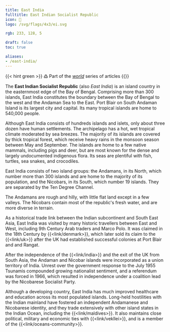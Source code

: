 ```yaml
---
title: East India
fulltitle: East Indian Socialist Republic
icon: 🌊
logo: /svg/flags/4x3/ei.svg

rgb: 233, 128, 5

draft: false
toc: true

aliases:
- /east-india/
---
```

{{< hint green >}}
߷ Part of the *[world](/world/)* series of articles
{{</hint>}}

The **<span class="fi fi-ei"></span> East Indian Socialist Republic** (also *East India*) is an island country in the easternmost edge of the Bay of Bengal. Comprising more than 300 islands, East India constitutes the boundary between the Bay of Bengal to the west and the Andaman Sea to the East. Port Blair on South Andaman Island is its largest city and capital. Its many tropical islands are home to 540,000 people.

Although East India consists of hundreds islands and islets, only about three dozen have human settlements. The archipelago has a hot, wet tropical climate moderated by sea breezes. The majority of its islands are covered by thick tropical forest, which receive heavy rains in the monsoon season between May and September. The islands are home to a few native mammals, including pigs and deer, but are most known for the dense and largely undocumented indigenous flora. Its seas are plentiful with fish, turtles, sea snakes, and crocodiles.

East India consists of two island groups: the Andamans, in its North, which number more than 300 islands and are home to the majority of its population, and the Nicobars, in its South, which number 19 islands. They are separated by the Ten Degree Channel.

The Andamans are rough and hilly, with little flat land except in a few valleys. The Nicobars contain most of the republic's fresh water, and are more diverse in terrain.

As a historical trade link between the Indian subcontinent and South East Asia, East India was visited by many historic travellers between East and West, including 9th Century Arab traders and Marco Polo. It was claimed in the 18th Century by {{<link/denmark>}}, which later sold its claim to the {{<link/uk>}} after the UK had established successful colonies at Port Blair and and Rangat.

After the independence of the {{<link/india>}} and the exit of the UK from South Asia, the Andaman and Nicobar islands were incorporated as a union territory of India. Unrest over the government response to the July 1955 Tsunamis compounded growing nationalist sentiment, and a referendum was forced in 1966, which resulted in independence under a coalition lead by the Nicobarese Socialist Party.

Although a developing country, East India has much improved healthcare and education across its most populated islands. Long-held hostilities with the Indian mainland have fostered an independent Andamanese and Nicobarese identity, and they trade extensively with other island states in the Indian Ocean, including the {{<link/maldives>}}. It also maintains close political, military and economic ties with {{<link/vekllei>}}, and is a member of the {{<link/oceans-community>}}.
